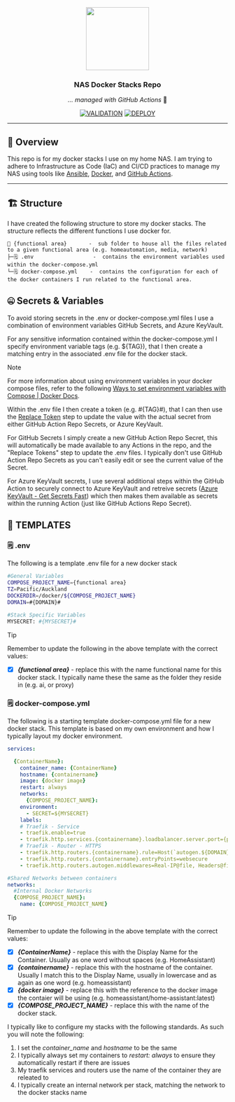 <div align="center">

<img src="https://avatars.githubusercontent.com/u/34251619?v=4" align="center" width="144px" height="144px"/>

### NAS Docker Stacks Repo
_... managed with GitHub Actions_ 🤖

[![VALIDATION](https://github.com/osotechie/nas-docker/actions/workflows/validation.yml/badge.svg)](https://github.com/osotechie/nas-docker/actions/workflows/validation.yml) [![DEPLOY](https://github.com/osotechie/nas-docker/actions/workflows/deploy.yml/badge.svg)](https://github.com/osotechie/nas-docker/actions/workflows/deploy.yml)

</div>


---

## 📖 Overview

This repo is for my docker stacks I use on my home NAS. I am trying to adhere to Infrastructure as Code (IaC) and CI/CD practices to manage my NAS using tools like [Ansible](https://www.ansible.com/), [Docker](https://www.docker.com/), and [GitHub Actions](https://github.com/features/actions).

---

## 🏗️ Structure
I have created the following structure to store my docker stacks. The structure reflects the different functions I use docker for.

```
📁 {functional area}       -  sub folder to house all the files related to a given functional area (e.g. homeautomation, media, network)
├─🗒️ .env                   -  contains the environment variables used within the docker-compose.yml
└─🗒️ docker-compose.yml    -  contains the configuration for each of the docker containers I run related to the functional area.
```

## 🤐 Secrets & Variables
To avoid storing secrets in the .env or docker-compose.yml files I use a combination of environment variables GitHub Secrets, and Azure KeyVault.

For any sensitive information contained within the docker-compose.yml I specify environment variable tags (e.g. ${TAG}), that I then create a matching entry in the associated .env file for the docker stack.

> [!NOTE]
> For more information about using environment variables in your docker compose files, refer to the following [Ways to set environment variables with Compose | Docker Docs](https://docs.docker.com/compose/environment-variables/set-environment-variables/).  


Within the .env file I then create a token (e.g. #{TAG}#), that I can then use the [Replace Token](https://github.com/marketplace/actions/replace-tokens) step to update the value with the actual secret from either GitHub Action Repo Secrets, or Azure KeyVault.

For GitHub Secrets I simply create a new GitHub Action Repo Secret, this will automatically be made available to any Actions in the repo, and the "Replace Tokens" step to update the .env files. I typically don't use GitHub Action Repo Secrets as you can't easily edit or see the current value of the Secret.

For Azure KeyVault secrets, I use several additional steps within the GitHub Action to securely connect to Azure KeyVault and retreive secrets ([Azure KeyVault - Get Secrets Fast](https://github.com/marketplace/actions/azure-keyvault-get-secrets-fast)) which then makes them available as secrets within the running Action (just like GitHub Actions Repo Secret).


## 📑 TEMPLATES

### 🗒️ .env
The following is a template .env file for a new docker stack

```sh
#General Variables
COMPOSE_PROJECT_NAME={functional area}
TZ=Pacific/Auckland
DOCKERDIR=/docker/${COMPOSE_PROJECT_NAME}
DOMAIN=#{DOMAIN}#

#Stack Specific Variables
MYSECRET: #{MYSECRET}#

```
> [!TIP]
> Remember to update the following in the above template with the correct values:
>
> - [x] ***{functional area}*** - replace this with the name functional name for this docker stack. I typically name these the same as the folder they reside in (e.g. ai, or proxy)

### 🗒️ docker-compose.yml
The following is a starting template docker-compose.yml file for a new docker stack. This template is based on my own environment and how I typically layout my docker environment.

```yml
services: 

  {ContainerName}:
    container_name: {ContainerName}
    hostname: {containername}
    image: {docker image}
    restart: always
    networks:
      {COMPOSE_PROJECT_NAME}:
    environment:
      - SECRET=${MYSECRET}
    labels:
    # Traefik - Service
    - traefik.enable=true
    - traefik.http.services.{containername}.loadbalancer.server.port={port}
    # Traefik - Router - HTTPS
    - traefik.http.routers.{containername}.rule=Host(`autogen.${DOMAIN}`)
    - traefik.http.routers.{containername}.entryPoints=websecure
    - traefik.http.routers.autogen.middlewares=Real-IP@file, Headers@file

#Shared Networks between containers
networks:
  #Internal Docker Networks
  {COMPOSE_PROJECT_NAME}:
    name: {COMPOSE_PROJECT_NAME}

```
> [!TIP]
> Remember to update the following in the above template with the correct values:
> - [x] ***{ContainerName}*** - replace this with the Display Name for the Container. Usually as one word without spaces (e.g. HomeAssistant)
> - [x] ***{containername}*** - replace this with the hostname of the container. Usually I match this to the Display Name, usually in lowercase and as again as one word (e.g. homeassistant)
> - [x] ***{docker image}*** - replace this with the reference to the docker image the contaier will be using (e.g. homeassistant/home-assistant:latest)
> - [x] ***{COMPOSE_PROJECT_NAME}*** - replace this with the name of the docker stack.


I typically like to configure my stacks with the following standards. As such you will note the following:

1. I set the *container_name* and *hostname* to be the same
2. I typically always set my containers to *restart: always* to ensure they automatically restart if there are issues
3. My traefik services and routers use the name of the container they are releated to
4. I typically create an internal network per stack, matching the network to the docker stacks name
